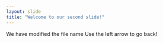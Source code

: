 ```yaml
---
layout: slide
title: "Welcome to our second slide!"
---
```

We have modified the file name
Use the left arrow to go back!


